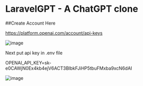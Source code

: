 # LaravelGPT - A ChatGPT clone

##Create Account Here

https://platform.openai.com/account/api-keys

![image](https://user-images.githubusercontent.com/70432621/230732072-9fb3a084-e45a-4490-890c-80dd2ba10a35.png)

Next put api key in .env file

OPENAI_API_KEY=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

![image](https://user-images.githubusercontent.com/70432621/230732151-dd05ce46-56d8-4ce5-8475-e9c5057a473c.png)

